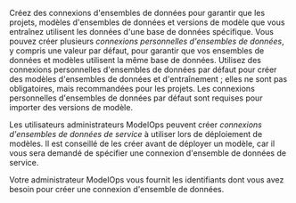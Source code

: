 Créez des connexions d'ensembles de données pour garantir que les projets, modèles d'ensembles de données et versions de modèle que vous entraînez utilisent les données d'une base de données spécifique. Vous pouvez créer plusieurs *connexions personnelles d'ensembles de données*, y compris une valeur par défaut, pour garantir que vos ensembles de données et modèles utilisent la même base de données. Utilisez des connexions personnelles d'ensembles de données par défaut pour créer des modèles d'ensembles de données et d'entraînement ; elles ne sont pas obligatoires, mais recommandées pour les projets. Les connexions personnelles d'ensembles de données par défaut sont requises pour importer des versions de modèle.

Les utilisateurs administrateurs ModelOps peuvent créer *connexions d'ensembles de données de service* à utiliser lors de déploiement de modèles. Il est conseillé de les créer avant de déployer un modèle, car il vous sera demandé de spécifier une connexion d'ensemble de données de service.

Votre administrateur ModelOps vous fournit les identifiants dont vous avez besoin pour créer une connexion d'ensemble de données.


